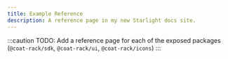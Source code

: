 ```yaml
---
title: Example Reference
description: A reference page in my new Starlight docs site.
---
```


:::caution
TODO: Add a reference page for each of the exposed packages (`@coat-rack/sdk`, `@coat-rack/ui`, `@coat-rack/icons`)
:::
